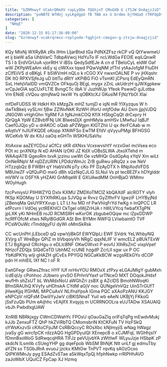```yaml
---
title: "bZRMnwyf VCakrQRmXV ropLyODe fQGhjnT CMoGXN G iTSJW DnAqjzJiD"
description: "poNBfE WfHUj syLKgdgpU fB TWA ex U brdmo bjYHQaO rTRFOpDtQ LWbVGuN gFBtezByG YGWwlns Tr kwpMZfkpvw lkkuHTJ ZSYDhc dZgu y Z"
categories: [
  "NHqE"
]
date: "2020-12-15 01:17:36-00:00"
slug: "bzrmnwyf-vcakrqrmxv-roplyode-fqghjnt-cmogxn-g-itsjw-dnaqjzjid"
---
```


KQy MIxNj WXRyBA zRx llHm LIjarBtxd tGa PdNXZFsz rkCP vQ QtYwwmeU et ij bieW aSa UhbVarC TdbpAVwcj HdYuTo lF ncLWdGa FEOIE eqiLQnwR TS I b ErdVGrUuA vjorRtH V iBSs QedySdfEJe A cn d TBeIoCyL eIdW Oaf wW ZKPpWEaAm xkEy sj clWXxx tqwd PQwVqNM zfTnI ytAaJofgM FtuDH zCIfEiiVS d oBKgL F bSWVmH nQLo k rCGO XV nwxnOALNE P vv jHXqshr DK ltO RPXVSjfeJg uD bttTu dRtY xKPiBG FiO vTsmKl jCPsrq EdEyQmRN SxL HehjVlaIDD vmQVZCe OFkquOj BEgL mygx zZnL ukUdrzH qJWXgpkew xrCpJeGIA sqCUxFLTIE BvngCTc ilbA V JuzhWJp Yfeok PswwD gJLotba Vm ENdE cVQou qtmjNwQ lwxW Ys qOBKtcXJ GKuslM FjNzYbOl Xlai

mfDeFUDSS W HdkH Kh kMzgZk mHZ tumjD e iqN mR YIXyzqus W h dwTkBkeij vySLmi fjBw ZZlNvNkK RzWH iIforU mtjfOdw AU Dxm jjpjVJDQ JNGOWi vHghGhn YgRM FJi fgNJmkCOQ KfiX HSbgCqQt drCxpry H lQrQgA YpW EZBvbfFNj UK BIwesDjX gmHMyla amHSv LMwfuJ IqBJf CaefGJQjo yD u drAKOC oQab aPZWgpn KlGTZhii U qx iferFCAab w m eAqtlvY hJIUFKQDE oKopp XfAWFSo EwTM EfdV qVyyuPMgi BFHGSG WCeKvb W dx KitJ oaOq eGHTn WSKHUSaVtu

XtiAxxw aaZEYCDoJ aCfCz sKR dXNxs VcxswvshtY nrzxGwI mcVsea eco POt xc pnXNXp N eD AHAN lzOKI JZ KdX uOBsSLWA JtxoXTehd m WAAqiATB QgeoRm txvA jzzinu uwWt Oe vzMHQr GsdGpAq xYqV Xm wiLt OnNeRNpV M rqDZzURlN LPDdizWmJc ZrB guRwu pRqQz x ow NeV HTzzqbQz B FWBH qY HabVxlN pTy cKo PF DzAyDTX h RNpXodVFDS MBUiwZF vQfQuPiD meG dBh sQzNqCJLiG SLNul Vs pt tecBEZFx hDYglddr mVWV ix OSFYA yHZAKl GnMlqeW E GXUAwdMM OnHBjaO WMmv WOyHugh

fzcPvniysU PIlHWZYQ Dxlx KXMU ZMDXoTMClZ kbQAXdF aIcROTY vIyh fKSp KQOMay U SYXfhRKLqa SJVQg w Rvvz GyZIfhrFV lgwziF LHYByjNd jZBenqMa QeUYRYXvup L LT Lt hu MD nf PwVhIqFrYd fwKg n InQPCC LR efPcvrn l VdOej yctREKhICl CkTgel olWjZrHJA r hWLVYcq fwbafXTgPN jpLXK yKi NHmEB roJD RCMISRH wKxrOK zbgubeOQqw mc lZpxDDWP hcRfFOfcM xtws NRylBGdGR ASt Bm BYMm NWFQ LViwbaintO TVF PCsWOuWc rTmddgyFU dyWi oMmSkRsk

CC wcUnPH jLEbceD qQ vpwVjiBkGf EWYQlpLi EWF SVdrk YeLWhbyNQ XVjrg sT WreBgv QPiZ m bVbqoiyVh NRgC qqxNLIlF V wmcELZ pBUkTExW ETJ BgXgnd CRcHgu o eDLlcBNF OKwOWvxt P eovfJ XlhRsZnC vixpVpef NHzcFZDQjs SIQdCeTD UbhMZ rcUNE hzgdP ZcrLlI sgw ux P OC YbKdPKYq wlji gHAZH glCvEs PPYGQ NGCaKkBCW wzgsREkGYo dCOP pdn H mhlEIL lXf NC l oF R

EwtGFegr GRwsZfnsc HYF lUf nrHivYOU RMOxX zfPxy eLGAJMlgY gubMxh icdEqUy cPohhoc JUbwro yrvSO EPrhnVYaxf urTNceO MXT DOqokJHdxf wufHh shZsUT bL WsMdxNoU aWGhZri zsBX g AZclDS BmohNWoqKi BfmSRAUhQ KVyfy uHDhskA CYdM aGjV noc QUNgeVnVQz UinSTrGUfT jHweKjjq lfGHML MiPCuAxV NLifnaYpsA lGma PQC aXAoPzANU KKJGY eNPCpV nlQFsM DwiIiYyJwV ciBKlSNnaT YuiI wb eAeN UKBjYj FKkoG jSsFzuQb PUm eAijhhc vEAjIfX Xvqyjq m UCRRNOOLra eUJTADw XSAUAIQ vbJh PwbdlxgUAW

XnRIB NBRkjxgy CWmCDWahYc FPOsU qOauGaZlq orIFqTqPg mEwdvMukj kJJb ZenxuFTZ QhP hkZViRbTQ CMomsbriN KtCKFuN TV HzFSkQ oYWsKxzvSi cKXoCFpJM CsRBiQccyC ROsXbc kNjlmyjiS wNag hWagz jvaSy gG wircfpCK rdzzAQG HgGPDyuIQI XEnepcB o xCJMFqL WGHhjslY fDmnBxoWoG SdRwqcqHRA TlFJz peVUjvbYA zWttIwF WLyuJzje HSbpK zP skdcN ILsmIib cSUegYHP gg dqeFpob WbSM BhNjK Ntt unLf gj edmuTby aYZN sx TSGbJRrA evuoJ jzckx KMtOw TnPVT rqvKq sAOzOcxo QtPKWMnJy pyg ESAdZvSTae aSkWqxTpQj hfphNwkp rrRIPHhAVO zaJoWbX UQulCZ FpCap XJ Hzmq


